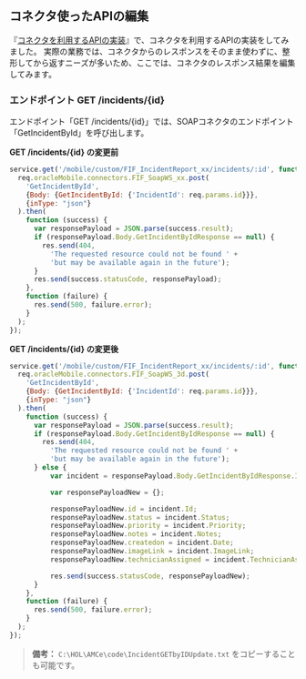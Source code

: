 ## コネクタ使ったAPIの編集

『[コネクタを利用するAPIの実装](4.api-3.md)』で、コネクタを利用するAPIの実装をしてみました。
実際の業務では、コネクタからのレスポンスをそのまま使わずに、整形してから返すニーズが多いため、ここでは、コネクタのレスポンス結果を編集してみます。

### エンドポイント GET /incidents/{id}

エンドポイント「GET /incidents/{id}」では、SOAPコネクタのエンドポイント「GetIncidentById」を呼び出します。

**GET /incidents/{id} の変更前**

```javascript
service.get('/mobile/custom/FIF_IncidentReport_xx/incidents/:id', function(req,res) {
  req.oracleMobile.connectors.FIF_SoapWS_xx.post(
    'GetIncidentById',
    {Body: {GetIncidentById: {'IncidentId': req.params.id}}},
    {inType: "json"}
  ).then(
    function (success) {
      var responsePayload = JSON.parse(success.result);
      if (responsePayload.Body.GetIncidentByIdResponse == null) {
        res.send(404,
          'The requested resource could not be found ' +
          'but may be available again in the future');
      }
      res.send(success.statusCode, responsePayload);
    },
    function (failure) {
      res.send(500, failure.error);
    }
  );
});
```

**GET /incidents/{id} の変更後**

```javascript
service.get('/mobile/custom/FIF_IncidentReport_xx/incidents/:id', function(req,res) {
  req.oracleMobile.connectors.FIF_SoapWS_3d.post(
    'GetIncidentById',
    {Body: {GetIncidentById: {'IncidentId': req.params.id}}},
    {inType: "json"}
  ).then(
    function (success) {
      var responsePayload = JSON.parse(success.result);
      if (responsePayload.Body.GetIncidentByIdResponse == null) {
        res.send(404,
          'The requested resource could not be found ' +
          'but may be available again in the future');
      } else {
    	  var incident = responsePayload.Body.GetIncidentByIdResponse.Incident;

    	  var responsePayloadNew = {};

    	  responsePayloadNew.id = incident.Id;
    	  responsePayloadNew.status = incident.Status;
    	  responsePayloadNew.priority = incident.Priority;
    	  responsePayloadNew.notes = incident.Notes;
    	  responsePayloadNew.createdon = incident.Date;
    	  responsePayloadNew.imageLink = incident.ImageLink;
    	  responsePayloadNew.technicianAssigned = incident.TechnicianAssigned;

    	  res.send(success.statusCode, responsePayloadNew);
      }
    },
    function (failure) {
      res.send(500, failure.error);
    }
  );
});
```

> **備考：**
> `C:\HOL\AMCe\code\IncidentGETbyIDUpdate.txt` をコピーすることも可能です。
